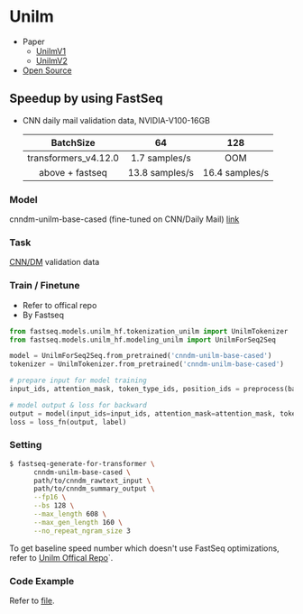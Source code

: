 # Unilm

- Paper
	- [UnilmV1](https://arxiv.org/abs/1905.03197)
	- [UnilmV2](https://arxiv.org/abs/2002.12804)
- [Open Source](https://github.com/microsoft/unilm)

## Speedup by using FastSeq

- CNN daily mail validation data, NVIDIA-V100-16GB

  |       BatchSize       |        64       |      128       |
  |:---------------------:|:---------------:|:--------------:|
  |   transformers_v4.12.0 |   1.7 samples/s |      OOM       |
  |   above + fastseq     |  13.8 samples/s | 16.4 samples/s |

### Model
cnndm-unilm-base-cased (fine-tuned on CNN/Daily Mail) [link](https://unilm.blob.core.windows.net/ckpt/cnndm.unilm1-base-cased.bin)

### Task
[CNN/DM](https://github.com/harvardnlp/sent-summary) validation data

### Train / Finetune
- Refer to offical repo
- By Fastseq
```python
from fastseq.models.unilm_hf.tokenization_unilm import UnilmTokenizer
from fastseq.models.unilm_hf.modeling_unilm import UnilmForSeq2Seq

model = UnilmForSeq2Seq.from_pretrained('cnndm-unilm-base-cased')
tokenizer = UnilmTokenizer.from_pretrained('cnndm-unilm-base-cased')

# prepare input for model training
input_ids, attention_mask, token_type_ids, position_ids = preprocess(batch_data, tokenizer)

# model output & loss for backward
output = model(input_ids=input_ids, attention_mask=attention_mask, token_type_ids=token_type_ids, position_ids=position_ids)
loss = loss_fn(output, label)
```

### Setting
```bash
$ fastseq-generate-for-transformer \
      cnndm-unilm-base-cased \
      path/to/cnndm_rawtext_input \
      path/to/cnndm_summary_output \
      --fp16 \
      --bs 128 \
      --max_length 608 \
      --max_gen_length 160 \
      --no_repeat_ngram_size 3
```
To get baseline speed number which doesn't use FastSeq optimizations, refer to [Unilm Offical Repo](https://github.com/microsoft/unilm/tree/master/s2s-ft)`.

### Code Example

Refer to [file](../../tests/models/test_unilm_hf.py).
